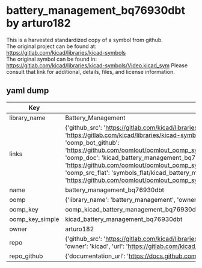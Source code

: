 # battery_management_bq76930dbt by arturo182  
This is a harvested standardized copy of a symbol from github.  
The original project can be found at:  
https://gitlab.com/kicad/libraries/kicad-symbols  
The original symbol can be found in:
https://gitlab.com/kicad/libraries/kicad-symbols/Video.kicad_sym
Please consult that link for additional, details, files, and license information.  
## yaml dump  
| Key | Value |  
| --- | --- |  
| library_name | Battery_Management |  
| links | {'github_src': 'https://gitlab.com/kicad/libraries/kicad-symbols/Video.kicad_sym', 'github_src_repo': 'https://gitlab.com/kicad/libraries/kicad-symbols', 'oomp_bot': 'kicad_battery_management_bq76930dbt/working', 'oomp_bot_github': 'https://github.com/oomlout/oomlout_oomp_symbol_bot/tree/main/kicad_battery_management_bq76930dbt/working', 'oomp_doc': 'kicad_battery_management_bq76930dbt/working', 'oomp_doc_github': 'https://github.com/oomlout/oomlout_oomp_symbol_doc/tree/main/kicad_battery_management_bq76930dbt/working', 'oomp_src_flat': 'symbols_flat/kicad_battery_management_bq76930dbt/working', 'oomp_src_flat_github': 'https://github.com/oomlout/oomlout_oomp_symbol_src/tree/main/kicad_battery_management_bq76930dbt/working'} |  
| name | battery_management_bq76930dbt |  
| oomp | {'library_name': 'battery_management', 'owner_name': 'kicad', 'symbol_name': 'battery_management_bq76930dbt'} |  
| oomp_key | oomp_kicad_battery_management_bq76930dbt |  
| oomp_key_simple | kicad_battery_management_bq76930dbt |  
| owner | arturo182 |  
| repo | {'github_src': 'https://gitlab.com/kicad/libraries/kicad-symbols/Video.kicad_sym', 'name': 'libraries/kicad-symbols', 'owner': 'kicad', 'url': 'https://gitlab.com/kicad/libraries/kicad-symbols'} |  
| repo_github | {'documentation_url': 'https://docs.github.com/rest/repos/repos#get-a-repository', 'message': 'Not Found'} |  


